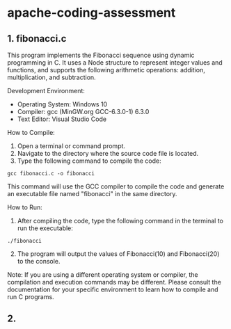 # apache-coding-assessment

## 1. fibonacci.c
This program implements the Fibonacci sequence using dynamic programming in C. It uses a Node structure to represent integer values and functions, and supports the following arithmetic operations: addition, multiplication, and subtraction.

Development Environment:

-   Operating System: Windows 10
-   Compiler: gcc (MinGW.org GCC-6.3.0-1) 6.3.0
-   Text Editor: Visual Studio Code

How to Compile:

1.  Open a terminal or command prompt.
2.  Navigate to the directory where the source code file is located.
3.  Type the following command to compile the code:

`gcc fibonacci.c -o fibonacci`

This command will use the GCC compiler to compile the code and generate an executable file named "fibonacci" in the same directory.

How to Run:

1.  After compiling the code, type the following command in the terminal to run the executable:

`./fibonacci`

2.  The program will output the values of Fibonacci(10) and Fibonacci(20) to the console.

Note: If you are using a different operating system or compiler, the compilation and execution commands may be different. Please consult the documentation for your specific environment to learn how to compile and run C programs.

## 2. 
